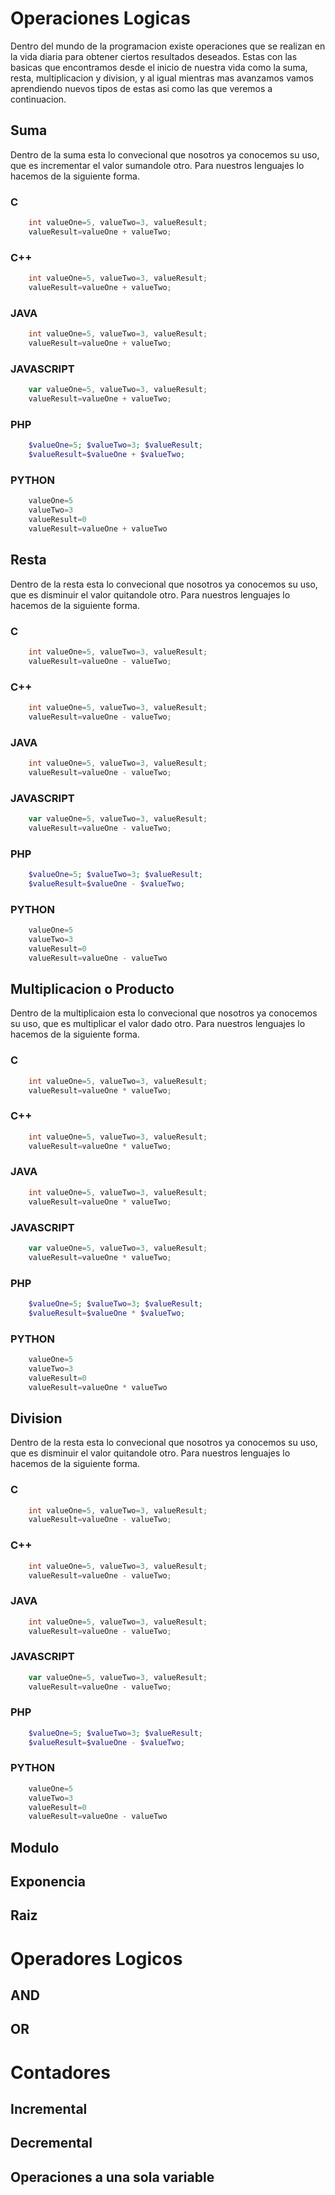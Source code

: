 # Operaciones Logicas
Dentro del mundo de la programacion existe operaciones que se realizan en la vida diaria para obtener ciertos resultados deseados.
Estas con las basicas que encontramos desde el inicio de nuestra vida como la suma, resta, multiplicacion y division, y al igual mientras
mas avanzamos vamos aprendiendo nuevos tipos de estas asi como las que veremos a continuacion.

## Suma

Dentro de la suma esta lo convecional que nosotros ya conocemos su uso, que es incrementar el valor sumandole otro. Para nuestros lenguajes lo hacemos de la siguiente forma.

### C
```C
    int valueOne=5, valueTwo=3, valueResult;
    valueResult=valueOne + valueTwo;
```
### C++
```C++
    int valueOne=5, valueTwo=3, valueResult;
    valueResult=valueOne + valueTwo;
```
### JAVA
```java
    int valueOne=5, valueTwo=3, valueResult;
    valueResult=valueOne + valueTwo;
```
### JAVASCRIPT
```javascript
    var valueOne=5, valueTwo=3, valueResult;
    valueResult=valueOne + valueTwo;
```
### PHP
```php
    $valueOne=5; $valueTwo=3; $valueResult;
    $valueResult=$valueOne + $valueTwo;
```
### PYTHON
```python
    valueOne=5 
    valueTwo=3 
    valueResult=0
    valueResult=valueOne + valueTwo
```

## Resta

Dentro de la resta esta lo convecional que nosotros ya conocemos su uso, que es disminuir el valor quitandole otro. Para nuestros lenguajes lo hacemos de la siguiente forma.

### C
```C
    int valueOne=5, valueTwo=3, valueResult;
    valueResult=valueOne - valueTwo;
```
### C++
```C++
    int valueOne=5, valueTwo=3, valueResult;
    valueResult=valueOne - valueTwo;
```
### JAVA
```java
    int valueOne=5, valueTwo=3, valueResult;
    valueResult=valueOne - valueTwo;
```
### JAVASCRIPT
```javascript
    var valueOne=5, valueTwo=3, valueResult;
    valueResult=valueOne - valueTwo;
```
### PHP
```php
    $valueOne=5; $valueTwo=3; $valueResult;
    $valueResult=$valueOne - $valueTwo;
```
### PYTHON
```python
    valueOne=5 
    valueTwo=3 
    valueResult=0
    valueResult=valueOne - valueTwo
```

## Multiplicacion o Producto

Dentro de la multiplicaion esta lo convecional que nosotros ya conocemos su uso, que es multiplicar el valor dado otro. Para nuestros lenguajes lo hacemos de la siguiente forma.

### C
```C
    int valueOne=5, valueTwo=3, valueResult;
    valueResult=valueOne * valueTwo;
```
### C++
```C++
    int valueOne=5, valueTwo=3, valueResult;
    valueResult=valueOne * valueTwo;
```
### JAVA
```java
    int valueOne=5, valueTwo=3, valueResult;
    valueResult=valueOne * valueTwo;
```
### JAVASCRIPT
```javascript
    var valueOne=5, valueTwo=3, valueResult;
    valueResult=valueOne * valueTwo;
```
### PHP
```php
    $valueOne=5; $valueTwo=3; $valueResult;
    $valueResult=$valueOne * $valueTwo;
```
### PYTHON
```python
    valueOne=5 
    valueTwo=3 
    valueResult=0
    valueResult=valueOne * valueTwo
```

## Division

Dentro de la resta esta lo convecional que nosotros ya conocemos su uso, que es disminuir el valor quitandole otro. Para nuestros lenguajes lo hacemos de la siguiente forma.

### C
```C
    int valueOne=5, valueTwo=3, valueResult;
    valueResult=valueOne - valueTwo;
```
### C++
```C++
    int valueOne=5, valueTwo=3, valueResult;
    valueResult=valueOne - valueTwo;
```
### JAVA
```java
    int valueOne=5, valueTwo=3, valueResult;
    valueResult=valueOne - valueTwo;
```
### JAVASCRIPT
```javascript
    var valueOne=5, valueTwo=3, valueResult;
    valueResult=valueOne - valueTwo;
```
### PHP
```php
    $valueOne=5; $valueTwo=3; $valueResult;
    $valueResult=$valueOne - $valueTwo;
```
### PYTHON
```python
    valueOne=5 
    valueTwo=3 
    valueResult=0
    valueResult=valueOne - valueTwo
```

## Modulo
## Exponencia
## Raiz

# Operadores Logicos
## AND
## OR

# Contadores
## Incremental
## Decremental

## Operaciones a una sola variable